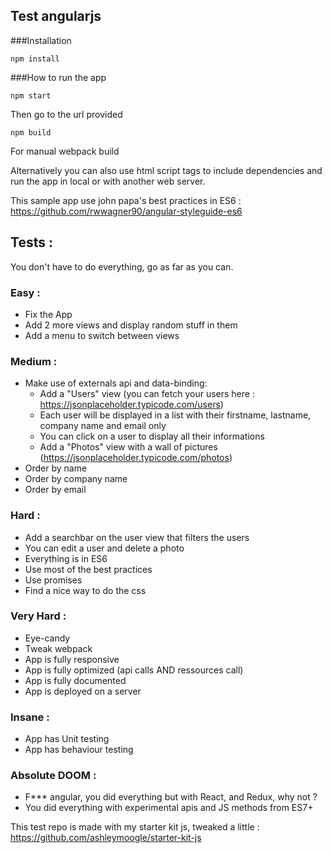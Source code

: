 ## Test angularjs

###Installation
```
npm install
```

###How to run the app

```
npm start
```
Then go to the url provided

```
npm build
```
For manual webpack build

Alternatively you can also use html script tags to include dependencies and run the app in local or with another web server.

This sample app use john papa's best practices in ES6 : https://github.com/rwwagner90/angular-styleguide-es6

## Tests :
You don't have to do everything, go as far as you can.
### Easy :
- Fix the App
- Add 2 more views and display random stuff in them
- Add a menu to switch between views

### Medium :
- Make use of externals api and data-binding:
    - Add a "Users" view (you can fetch your users here : https://jsonplaceholder.typicode.com/users)
    - Each user will be displayed in a list with their firstname, lastname, company name and email only
    - You can click on a user to display all their informations
    - Add a "Photos" view with a wall of pictures (https://jsonplaceholder.typicode.com/photos)
- Order by name
- Order by company name
- Order by email
    
### Hard :
- Add a searchbar on the user view that filters the users
- You can edit a user and delete a photo
- Everything is in ES6
- Use most of the best practices
- Use promises
- Find a nice way to do the css

### Very Hard :
- Eye-candy
- Tweak webpack
- App is fully responsive
- App is fully optimized (api calls AND ressources call)
- App is fully documented
- App is deployed on a server

### Insane :
- App has Unit testing
- App has behaviour testing

### Absolute DOOM :
- F*** angular, you did everything but with React, and Redux, why not ?
- You did everything with experimental apis and JS methods from ES7+
    
This test repo is made with my starter kit js, tweaked a little : https://github.com/ashleymoogle/starter-kit-js